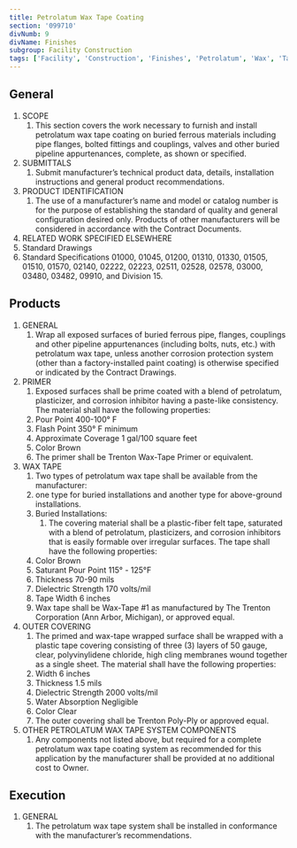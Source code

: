 ```yaml
---
title: Petrolatum Wax Tape Coating
section: '099710'
divNumb: 9
divName: Finishes
subgroup: Facility Construction
tags: ['Facility', 'Construction', 'Finishes', 'Petrolatum', 'Wax', 'Tape', 'Coating']
---
```


## General

1. SCOPE
	1. This section covers the work necessary to furnish and install petrolatum wax tape coating on buried ferrous materials including pipe flanges, bolted fittings and couplings, valves and other buried pipeline appurtenances, complete, as shown or specified. 
2. SUBMITTALS
	1. Submit manufacturer’s technical product data, details, installation instructions and general product recommendations. 
3.  PRODUCT IDENTIFICATION
	1. The use of a manufacturer’s name and model or catalog number is for the purpose of establishing the standard of quality and general configuration desired only. Products of other manufacturers will be considered in accordance with the Contract Documents. 
4.  RELATED WORK SPECIFIED ELSEWHERE
   1. Standard Drawings
   1. Standard Specifications 01000, 01045, 01200, 01310, 01330, 01505, 01510, 01570, 02140, 02222, 02223, 02511, 02528, 02578, 03000, 03480, 03482, 09910, and Division 15.

## Products

1. GENERAL
	1. Wrap all exposed surfaces of buried ferrous pipe, flanges, couplings and other pipeline appurtenances (including bolts, nuts, etc.) with petrolatum wax tape, unless another corrosion protection system (other than a factory-installed paint coating) is otherwise specified or indicated by the Contract Drawings. 
1. PRIMER
	1. Exposed surfaces shall be prime coated with a blend of petrolatum, plasticizer, and corrosion inhibitor having a paste-like consistency. The material shall have the following properties:
   1. Pour Point 400-100° F 
   2. Flash Point 350° F minimum 
   3. Approximate Coverage 1 gal/100 square feet 
   4. Color Brown 
   5. The primer shall be Trenton Wax-Tape Primer or equivalent. 
2. WAX TAPE
	1. Two types of petrolatum wax tape shall be available from the manufacturer:
      1. one type for buried installations and another type for above-ground installations. 
   1. Buried Installations:
      1. The covering material shall be a plastic-fiber felt tape, saturated with a blend of petrolatum, plasticizers, and corrosion inhibitors that is easily formable over irregular surfaces. The tape shall have the following properties:
   2. Color Brown 
   3. Saturant Pour Point 115° - 125°F 
   4. Thickness 70-90 mils 
   5. Dielectric Strength 170 volts/mil 
   6. Tape Width 6 inches 
   7. Wax tape shall be Wax-Tape #1 as manufactured by The Trenton Corporation (Ann Arbor, Michigan), or approved equal. 
3. OUTER COVERING
	1. The primed and wax-tape wrapped surface shall be wrapped with a plastic tape covering consisting of three (3) layers of 50 gauge, clear, polyvinylidene chloride, high cling membranes wound together as a single sheet. The material shall have the following properties:
   1. Width 6 inches 
   2. Thickness 1.5 mils 
   3. Dielectric Strength 2000 volts/mil 
   4. Water Absorption Negligible 
   5. Color Clear 
   6. The outer covering shall be Trenton Poly-Ply or approved equal. 
4. OTHER PETROLATUM WAX TAPE SYSTEM COMPONENTS
	1. Any components not listed above, but required for a complete petrolatum wax tape coating system as recommended for this application by the manufacturer shall be provided at no additional cost to Owner. 

## Execution

1. GENERAL
	1. The petrolatum wax tape system shall be installed in conformance with the manufacturer’s recommendations. 
